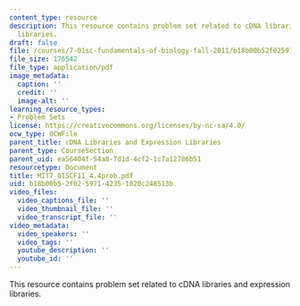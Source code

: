 ```yaml
---
content_type: resource
description: This resource contains problem set related to cDNA libraries and expression
  libraries.
draft: false
file: /courses/7-01sc-fundamentals-of-biology-fall-2011/b18b00b52f02597142351020c248513b_MIT7_01SCF11_4.4prob.pdf
file_size: 176542
file_type: application/pdf
image_metadata:
  caption: ''
  credit: ''
  image-alt: ''
learning_resource_types:
- Problem Sets
license: https://creativecommons.org/licenses/by-nc-sa/4.0/
ocw_type: OCWFile
parent_title: cDNA Libraries and Expression Libraries
parent_type: CourseSection
parent_uid: ea56404f-54a8-7d1d-4cf2-1c7a12786b51
resourcetype: Document
title: MIT7_01SCF11_4.4prob.pdf
uid: b18b00b5-2f02-5971-4235-1020c248513b
video_files:
  video_captions_file: ''
  video_thumbnail_file: ''
  video_transcript_file: ''
video_metadata:
  video_speakers: ''
  video_tags: ''
  youtube_description: ''
  youtube_id: ''
---
```

This resource contains problem set related to cDNA libraries and expression libraries.